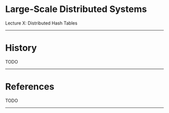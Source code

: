 # Large-Scale Distributed Systems

Lecture X: Distributed Hash Tables

---

# History

TODO

---

# References

TODO

---
